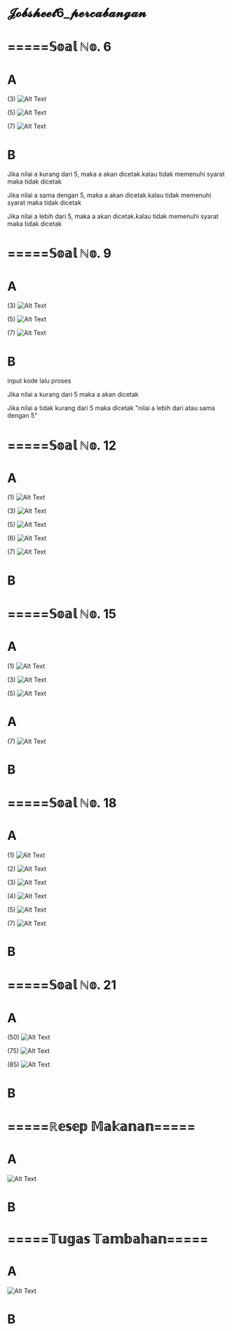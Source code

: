 # 𝓙𝓸𝓫𝓼𝓱𝓮𝓮𝓽6_𝓹𝓮𝓻𝓬𝓪𝓫𝓪𝓷𝓰𝓪𝓷

# =====𝕊𝕠𝕒𝕝 ℕ𝕠. 6 
# A
(3)
![Alt Text](https://github.com/Syihabuddinsanni/Jobsheet6_Percabangan/blob/master/6%20jwbn%203.png)


(5)
![Alt Text](https://github.com/Syihabuddinsanni/Jobsheet6_Percabangan/blob/master/6%20jwbn%205.png)



(7)
![Alt Text](https://github.com/Syihabuddinsanni/Jobsheet6_Percabangan/blob/master/6%20jwbn%207.png)
# B
Jika nilai a kurang dari 5, maka a akan dicetak.kalau tidak memenuhi syarat maka tidak dicetak

Jika nilai a sama dengan 5, maka a akan dicetak.kalau tidak memenuhi syarat maka tidak dicetak

Jika nilai a lebih dari 5, maka a akan dicetak.kalau tidak memenuhi syarat maka tidak dicetak

# =====𝕊𝕠𝕒𝕝 ℕ𝕠. 9
# A
(3)
![Alt Text](https://github.com/Syihabuddinsanni/Jobsheet6_Percabangan/blob/master/8%20jwbn%203.png)


(5)
![Alt Text](https://github.com/Syihabuddinsanni/Jobsheet6_Percabangan/blob/master/8%20jwbn%205.png)



(7)
![Alt Text](https://github.com/Syihabuddinsanni/Jobsheet6_Percabangan/blob/master/8%20jwbn%207.png)
# B
input kode lalu proses

Jika nilai a kurang dari 5 maka a akan dicetak

Jika nilai a tidak kurang dari 5 maka dicetak "nilai a lebih dari atau sama dengan 5"
# =====𝕊𝕠𝕒𝕝 ℕ𝕠. 12
# A
(1)
![Alt Text](https://github.com/Syihabuddinsanni/Jobsheet6_Percabangan/blob/master/12%20jwbn%201.png)


(3)
![Alt Text](https://github.com/Syihabuddinsanni/Jobsheet6_Percabangan/blob/master/12%20jwbn%203.png)



(5)
![Alt Text](https://github.com/Syihabuddinsanni/Jobsheet6_Percabangan/blob/master/12%20jwbn%205.png)


(6)
![Alt Text](https://github.com/Syihabuddinsanni/Jobsheet6_Percabangan/blob/master/12%20jwbn%206.png)




(7)
![Alt Text](https://github.com/Syihabuddinsanni/Jobsheet6_Percabangan/blob/master/12%20jwbn%207.png)
# B


# =====𝕊𝕠𝕒𝕝 ℕ𝕠. 15

# A
(1)
![Alt Text](https://github.com/Syihabuddinsanni/Jobsheet6_Percabangan/blob/master/15%20jwbn%201.png)



(3)
![Alt Text](https://github.com/Syihabuddinsanni/Jobsheet6_Percabangan/blob/master/15%20jwbn%203.png)




(5)
![Alt Text](https://github.com/Syihabuddinsanni/Jobsheet6_Percabangan/blob/master/15%20jwbn%205.png)



# A
(7)
![Alt Text](https://github.com/Syihabuddinsanni/Jobsheet6_Percabangan/blob/master/15%20jwbn%207.png)
# B

# =====𝕊𝕠𝕒𝕝 ℕ𝕠. 18

# A
(1)
![Alt Text](https://github.com/Syihabuddinsanni/Jobsheet6_Percabangan/blob/master/18%20jwbn%201.png)




(2)
![Alt Text](https://github.com/Syihabuddinsanni/Jobsheet6_Percabangan/blob/master/18%20jwbn%202.png)




(3)
![Alt Text](https://github.com/Syihabuddinsanni/Jobsheet6_Percabangan/blob/master/18%20jwbn%203.png)




(4)
![Alt Text](https://github.com/Syihabuddinsanni/Jobsheet6_Percabangan/blob/master/18%20jwbn%204.png)




(5)
![Alt Text](https://github.com/Syihabuddinsanni/Jobsheet6_Percabangan/blob/master/18%20jwbn%205.png)



(7)
![Alt Text](https://github.com/Syihabuddinsanni/Jobsheet6_Percabangan/blob/master/18%20jwbn%207.png)
# B


# =====𝕊𝕠𝕒𝕝 ℕ𝕠. 21

# A
(50)
![Alt Text](https://github.com/Syihabuddinsanni/Jobsheet6_Percabangan/blob/master/21%20jwbn%2050.png)



(75)
![Alt Text](https://github.com/Syihabuddinsanni/Jobsheet6_Percabangan/blob/master/21%20jwbn%2075.png)




(85)
![Alt Text](https://github.com/Syihabuddinsanni/Jobsheet6_Percabangan/blob/master/21%20jwbn%2085.png)
# B

# =====ℝ𝕖𝕤𝕖𝕡 𝕄𝕒𝕜𝕒𝕟𝕒𝕟=====
# A
![Alt Text](https://github.com/Syihabuddinsanni/Jobsheet6_Percabangan/blob/master/Resep%20Masakan.png)
# B

# =====𝕋𝕦𝕘𝕒𝕤 𝕋𝕒𝕞𝕓𝕒𝕙𝕒𝕟=====
# A
![Alt Text](https://github.com/Syihabuddinsanni/Jobsheet6_Percabangan/blob/master/Tagihan%20Listrik.png)
# B


